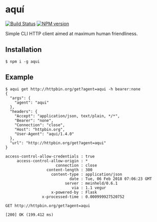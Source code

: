 # aquí

[![Build Status][travis-image]][travis-url]
[![NPM version][npm-image]][npm-url]

Simple CLI HTTP client aimed at maximum human friendliness.

## Installation

```shell
$ npm i -g aqui
```

## Example

```shell
$ aqui get http://httpbin.org/get?agent=aqui -h bearer:none
{
  "args": {
    "agent": "aqui"
  },
  "headers": {
    "Accept": "application/json, text/plain, */*",
    "Bearer": "none",
    "Connection": "close",
    "Host": "httpbin.org",
    "User-Agent": "aqui/1.4.0"
  },
  "url": "http://httpbin.org/get?agent=aqui"
}

access-control-allow-credentials : true
     access-control-allow-origin : *
                      connection : close
                  content-length : 300
                    content-type : application/json
                            date : Tue, 06 Feb 2018 07:06:23 GMT
                          server : meinheld/0.6.1
                             via : 1.1 vegur
                    x-powered-by : Flask
                x-processed-time : 0.000999927520752

GET http://httpbin.org/get?agent=aqui

[200] OK (199.412 ms)
```

[travis-url]: https://travis-ci.org/joeledwards/node-aqui
[travis-image]: https://img.shields.io/travis/joeledwards/node-aqui/master.svg
[npm-url]: https://www.npmjs.com/package/aqui
[npm-image]: https://img.shields.io/npm/v/aqui.svg
